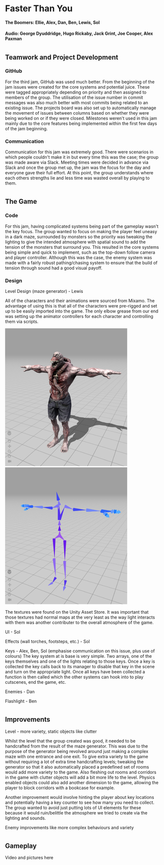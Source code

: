 # Faster Than You

#### The Boomers: Ellie, Alex, Dan, Ben, Lewis, Sol
#### Audio: George Dyuddridge, Hugo Rickaby, Jack Grint, Joe Cooper, Alex Paxman

#
## Teamwork and Project Development

### GitHub

For the third jam, GitHub was used much better. From the beginning of the jam issues were created for the core systems and potential juice. These were tagged appropriately depending on priority and then assigned to members of the group. The utilisation of the issue number in commit messages was also much better with most commits being related to an existing issue. The projects board was also set up to automatically manage the movement of issues between columns based on whether they were being worked on or if they were closed. Milestones weren't used in this jam mainly due to the core features being implemented within the first few days of the jam beginning.

### Communication

Communication for this jam was extremely good. There were scenarios in which people couldn't make it in but every time this was the case; the group was made aware via Slack. Meeting times were decided in advance via Slack and once the group met up, the jam was the focus for the day and everyone gave their full effort. At this point, the group understands where each others strengths lie and less time was wasted overall by playing to them.

#
## The Game

### Code

For this jam, having complicated systems being part of the gameplay wasn't the key focus. The group wanted to focus on making the player feel uneasy in a dark maze, surrounded by monsters so the priority was tweaking the lighting to give the intended atmosphere with spatial sound to add the tension of the monsters that surround you. This resulted in the core systems being simple and quick to implement, such as the top-down follow camera and player controller. Although this was the case, the enemy system was made with a fairly robust pathing/chasing system to ensure that the build of tension through sound had a good visual payoff.

### Design

Level Design (maze generator) - Lewis

All of the characters and their animations were sourced from Mixamo. The advantage of using this is that all of the characters were pre-rigged and set up to be easily imported into the game. The only elbow grease from our end was setting up the animator controllers for each character and controlling them via scripts. 

<p float="left">
  <img src="/Jam 3 post mortem/enemy model.PNG" width="400" />
  <img src="/Jam 3 post mortem/enemy skeleton.PNG" width="400" />
</p>

The textures were found on the Unity Asset Store. It was important that those textures had normal maps at the very least as the way light interacts with them was another contributer to the overall atmosphere of the game.

UI - Sol

Effects (wall torches, footsteps, etc.) - Sol

Keys - Alex, Ben, Sol (emphasise communication on this issue, plus use of colours)
The key system at is base is very simple. Two arrays, one of the keys themselves and one of the lights relating to those keys. Once a key is collected the key calls back to its manager to disable that key in the scene and turn on the appropriate light. Once all keys have been collected a function is then called which the other systems can hook into to play cutscenes, end the game, etc.

Enemies - Dan

Flashlight - Ben

#
## Improvements

Level - more variety, static objects like clutter

Whilst the level that the group created was good, it needed to be handcrafted from the result of the maze generator. This was due to the purpose of the generator being revolved around just making a complex maze with one entrance and one exit. To give extra variety to the game without requiring a lot of extra time handcrafting levels; tweaking the generator so that it also automatically placed a predefined set of rooms would add more variety to the game. Also fleshing out rooms and corridors in the game with clutter objects will add a bit more life to the level. Physics enabled objects could also add another dimension to the game, allowing the player to block corridors with a bookcase for example.

Another improvement would involve hinting the player about key locations and potentially having a key counter to see how many you need to collect. The group wanted to avoid just putting lots of UI elements for these because it would ruin/belittle the atmosphere we tried to create via the lighting and sounds.

Enemy improvements like more complex behaviours and variety

#
## Gameplay

Video and pictures here
